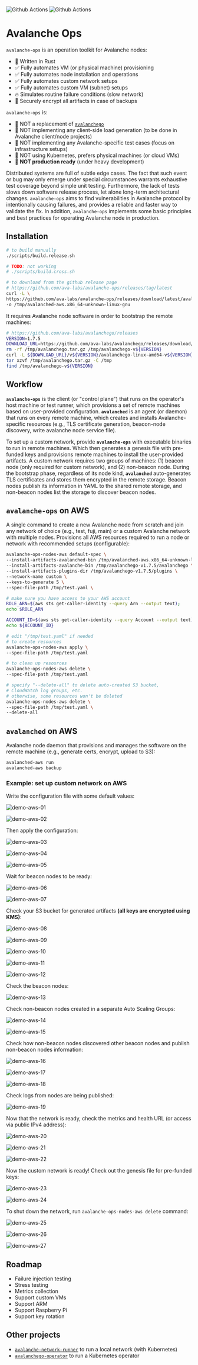 
<br>

![Github Actions](https://github.com/gyuho/avalanche-ops/actions/workflows/test-and-release.yml/badge.svg) ![Github Actions](https://github.com/gyuho/avalanche-ops/actions/workflows/static-analysis.yml/badge.svg)

# Avalanche Ops

`avalanche-ops` is an operation toolkit for Avalanche nodes:
- 🦀 Written in Rust
- ✅ Fully automates VM (or physical machine) provisioning
- ✅ Fully automates node installation and operations
- ✅ Fully automates custom network setups
- ✅ Fully automates custom VM (subnet) setups
- 🔥 Simulates routine failure conditions (slow network)
- 📨 Securely encrypt all artifacts in case of backups

`avalanche-ops` is:
- 🚫 NOT a replacement of [`avalanchego`](https://github.com/ava-labs/avalanchego)
- 🚫 NOT implementing any client-side load generation (to be done in Avalanche client/node projects)
- 🚫 NOT implementing any Avalanche-specific test cases (focus on infrastructure setups)
- 🚫 NOT using Kubernetes, prefers physical machines (or cloud VMs)
- 🚫 **NOT production ready** (under heavy development)

Distributed systems are full of subtle edge cases. The fact that such event or bug may only emerge under special circumstances warrants exhaustive test coverage beyond simple unit testing. Furthermore, the lack of tests slows down software release process, let alone long-term architectural changes. `avalanche-ops` aims to find vulnerabilities in Avalanche protocol by intentionally causing failures, and provides a reliable and faster way to validate the ﬁx. In addition, `avalanche-ops` implements some basic principles and best practices for operating Avalanche node in production.

## Installation

```bash
# to build manually
./scripts/build.release.sh

# TODO: not working
# ./scripts/build.cross.sh
```

```bash
# to download from the github release page
# https://github.com/ava-labs/avalanche-ops/releases/tag/latest
curl -L \
https://github.com/ava-labs/avalanche-ops/releases/download/latest/avalanched-aws.x86_64-unknown-linux-gnu \
-o /tmp/avalanched-aws.x86_64-unknown-linux-gnu
```

It requires Avalanche node software in order to bootstrap the remote machines:

```bash
# https://github.com/ava-labs/avalanchego/releases
VERSION=1.7.5
DOWNLOAD_URL=https://github.com/ava-labs/avalanchego/releases/download/
rm -rf /tmp/avalanchego.tar.gz /tmp/avalanchego-v${VERSION}
curl -L ${DOWNLOAD_URL}/v${VERSION}/avalanchego-linux-amd64-v${VERSION}.tar.gz -o /tmp/avalanchego.tar.gz
tar xzvf /tmp/avalanchego.tar.gz -C /tmp
find /tmp/avalanchego-v${VERSION}
```

## Workflow

**`avalanche-ops`** is the client (or "control plane") that runs on the operator's host machine or test runner, which provisions a set of remote machines based on user-provided configuration. **`avalanched`** is an agent (or daemon) that runs on every remote machine, which creates and installs Avalanche-specific resources (e.g., TLS certificate generation, beacon-node discovery, write avalanche node service file).

To set up a custom network, provide **`avalanche-ops`** with executable binaries to run in remote machines. Which then generates a genesis file with pre-funded keys and provisions remote machines to install the user-provided artifacts. A custom network requires two groups of machines: (1) beacon node (only required for custom network), and (2) non-beacon node. During the bootstrap phase, regardless of its node kind, **`avalanched`** auto-generates TLS certificates and stores them encrypted in the remote storage. Beacon nodes publish its information in YAML to the shared remote storage, and non-beacon nodes list the storage to discover beacon nodes.

## `avalanche-ops` on AWS

A single command to create a new Avalanche node from scratch and join any network of choice (e.g., test, fuji, main) or a custom Avalanche network with multiple nodes. Provisions all AWS resources required to run a node or network with recommended setups (configurable):

```bash
avalanche-ops-nodes-aws default-spec \
--install-artifacts-avalanched-bin /tmp/avalanched-aws.x86_64-unknown-linux-gnu \
--install-artifacts-avalanche-bin /tmp/avalanchego-v1.7.5/avalanchego \
--install-artifacts-plugins-dir /tmp/avalanchego-v1.7.5/plugins \
--network-name custom \
--keys-to-generate 5 \
--spec-file-path /tmp/test.yaml \
```

```bash
# make sure you have access to your AWS account
ROLE_ARN=$(aws sts get-caller-identity --query Arn --output text);
echo $ROLE_ARN

ACCOUNT_ID=$(aws sts get-caller-identity --query Account --output text);
echo ${ACCOUNT_ID}
```

```bash
# edit "/tmp/test.yaml" if needed
# to create resources
avalanche-ops-nodes-aws apply \
--spec-file-path /tmp/test.yaml
```

```bash
# to clean up resources
avalanche-ops-nodes-aws delete \
--spec-file-path /tmp/test.yaml

# specify "--delete-all" to delete auto-created S3 bucket,
# CloudWatch log groups, etc.
# otherwise, some resources won't be deleted
avalanche-ops-nodes-aws delete \
--spec-file-path /tmp/test.yaml \
--delete-all
```

## `avalanched` on AWS

Avalanche node daemon that provisions and manages the software on the remote machine (e.g., generate certs, encrypt, upload to S3):

```bash
avalanched-aws run
avalanched-aws backup
```

### Example: set up custom network on AWS

Write the configuration file with some default values:

![demo-aws-01](./img/demo-aws-01.png)

![demo-aws-02](./img/demo-aws-02.png)

Then apply the configuration:

![demo-aws-03](./img/demo-aws-03.png)

![demo-aws-04](./img/demo-aws-04.png)

![demo-aws-05](./img/demo-aws-05.png)

Wait for beacon nodes to be ready:

![demo-aws-06](./img/demo-aws-06.png)

![demo-aws-07](./img/demo-aws-07.png)

Check your S3 bucket for generated artifacts **(all keys are encrypted using KMS)**:

![demo-aws-08](./img/demo-aws-08.png)

![demo-aws-09](./img/demo-aws-09.png)

![demo-aws-10](./img/demo-aws-10.png)

![demo-aws-11](./img/demo-aws-11.png)

![demo-aws-12](./img/demo-aws-12.png)

Check the beacon nodes:

![demo-aws-13](./img/demo-aws-13.png)

Check non-beacon nodes created in a separate Auto Scaling Groups:

![demo-aws-14](./img/demo-aws-14.png)

![demo-aws-15](./img/demo-aws-15.png)

Check how non-beacon nodes discovered other beacon nodes and publish non-beacon nodes information:

![demo-aws-16](./img/demo-aws-16.png)

![demo-aws-17](./img/demo-aws-17.png)

![demo-aws-18](./img/demo-aws-18.png)

Check logs from nodes are being published:

![demo-aws-19](./img/demo-aws-19.png)

Now that the network is ready, check the metrics and health URL (or access via public IPv4 address):

![demo-aws-20](./img/demo-aws-20.png)

![demo-aws-21](./img/demo-aws-21.png)

![demo-aws-22](./img/demo-aws-22.png)

Now the custom network is ready! Check out the genesis file for pre-funded keys:

![demo-aws-23](./img/demo-aws-23.png)

![demo-aws-24](./img/demo-aws-24.png)

To shut down the network, run `avalanche-ops-nodes-aws delete` command:

![demo-aws-25](./img/demo-aws-25.png)

![demo-aws-26](./img/demo-aws-26.png)

![demo-aws-27](./img/demo-aws-27.png)

## Roadmap

- Failure injection testing
- Stress testing
- Metrics collection
- Support custom VMs
- Support ARM
- Support Raspberry Pi
- Support key rotation

## Other projects

- [`avalanche-network-runner`](https://github.com/ava-labs/avalanche-network-runner) to run a local network (with Kubernetes)
- [`avalanchego-operator`](https://github.com/ava-labs/avalanchego-operator) to run a Kubernetes operator
